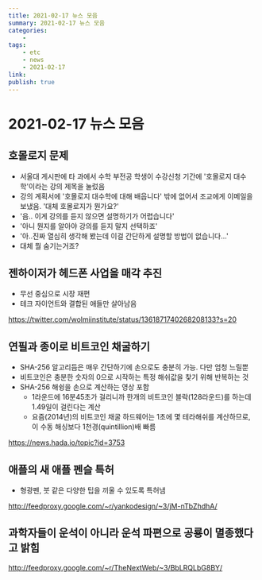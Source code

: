 ```yaml
---
title: 2021-02-17 뉴스 모음
summary: 2021-02-17 뉴스 모음
categories:
    - 
tags:
    - etc
    - news
    - 2021-02-17
link: 
publish: true
---
```


# 2021-02-17 뉴스 모음

## 호몰로지 문제

- 서울대 게시판에 타 과에서 수학 부전공 학생이 수강신청 기간에 '호몰로지 대수학'이라는 강의 제목을 눌렀음
- 강의 계획서에 '호몰로지 대수학에 대해 배웁니다' 밖에 없어서 조교에게 이메일을 보냈음. '대체 호몰로지가 뭔가요?'
- '음.. 이게 강의를 듣지 않으면 설명하기가 어렵습니다'
- '아니 뭔지를 알아야 강의를 듣지 말지 선택하죠'
- '아..진짜 열심히 생각해 봤는데 이걸 간단하게 설명할 방법이 없습니다...'
- 대체 뭘 숨기는거죠?

## 젠하이저가 헤드폰 사업을 매각 추진

- 무선 중심으로 시장 재편
- 테크 자이언트와 결합된 애들만 살아남음

<https://twitter.com/wolmiinstitute/status/1361871740268208133?s=20>

## 연필과 종이로 비트코인 채굴하기

- SHA-256 알고리듬은 매우 간단하기에 손으로도 충분히 가능. 다만 엄청 느릴뿐
- 비트코인은 충분한 숫자의 0으로 시작하는 특정 해쉬값을 찾기 위해 반복하는 것
- SHA-256 해슁을 손으로 계산하는 영상 포함
  - 1라운드에 16분45초가 걸리니까 한개의 비트코인 블락(128라운드)를 하는데 1.49일이 걸린다는 계산
  - 요즘(2014년)의 비트코인 채굴 하드웨어는 1초에 몇 테라해쉬를 계산하므로, 이 수동 해싱보다 1천경(quintillion)배 빠름

<https://news.hada.io/topic?id=3753>

## 애플의 새 애플 펜슬 특허

- 형광펜, 붓 같은 다양한 팁을 끼울 수 있도록 특허냄

<http://feedproxy.google.com/~r/yankodesign/~3/jM-nTbZhdhA/>

## 과학자들이 운석이 아니라 운석 파편으로 공룡이 멸종했다고 밝힘

<http://feedproxy.google.com/~r/TheNextWeb/~3/BbLRQLbG8BY/>
